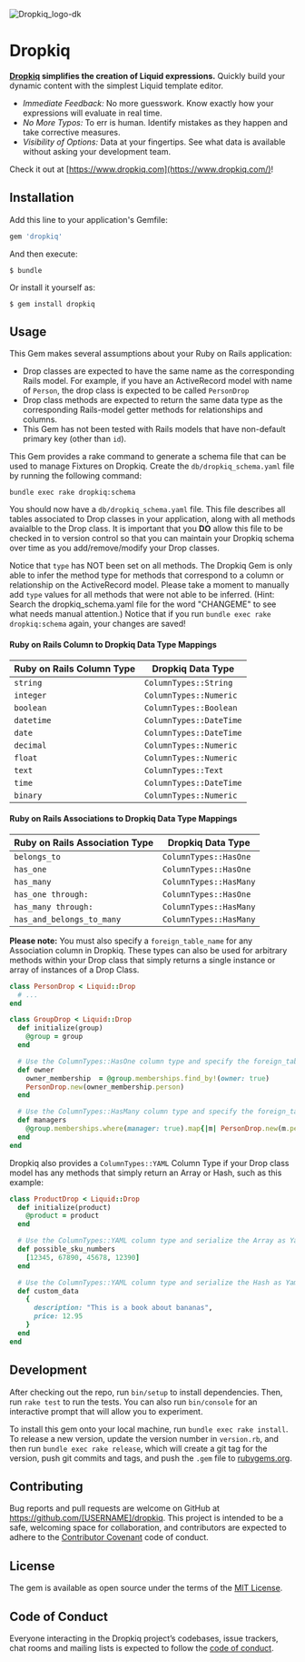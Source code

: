 ![Dropkiq_logo-dk](https://user-images.githubusercontent.com/69064/68704782-dd868e80-055a-11ea-952c-78bd9e9344d6.png)

# Dropkiq

**[Dropkiq](https://www.dropkiq.com/) simplifies the creation of Liquid expressions.** Quickly build your dynamic content with the simplest Liquid template editor.

* *Immediate Feedback:* No more guesswork. Know exactly how your expressions will evaluate in real time.
* *No More Typos:* To err is human. Identify mistakes as they happen and take corrective measures.
* *Visibility of Options:* Data at your fingertips. See what data is available without asking your development team.

Check it out at [https://www.dropkiq.com](https://www.dropkiq.com/)!

## Installation

Add this line to your application's Gemfile:

```ruby
gem 'dropkiq'
```

And then execute:

    $ bundle

Or install it yourself as:

    $ gem install dropkiq

## Usage

This Gem makes several assumptions about your Ruby on Rails application:

* Drop classes are expected to have the same name as the corresponding Rails model. For example, if you have an ActiveRecord model with name of `Person`, the drop class is expected to be called `PersonDrop`
* Drop class methods are expected to return the same data type as the corresponding Rails-model getter methods for relationships and columns.
* This Gem has not been tested with Rails models that have non-default primary key (other than `id`).

This Gem provides a rake command to generate a schema file that can be used to manage Fixtures on Dropkiq. Create the `db/dropkiq_schema.yaml` file by running the following command:


```
bundle exec rake dropkiq:schema
```


You should now have a `db/dropkiq_schema.yaml` file. This file describes all tables associated to Drop classes in your application, along with all methods avaialble to the Drop class. It is important that you **DO** allow this file to be checked in to version control so that you can maintain your Dropkiq schema over time as you add/remove/modify your Drop classes.

Notice that `type` has NOT been set on all methods. The Dropkiq Gem is only able to infer the method type for methods that correspond to a column or relationship on the ActiveRecord model. Please take a moment to manually add `type` values for all methods that were not able to be inferred. (Hint: Search the dropkiq_schema.yaml file for the word "CHANGEME" to see what needs manual attention.) Notice that if you run `bundle exec rake dropkiq:schema` again, your changes are saved!


#### Ruby on Rails Column to Dropkiq Data Type Mappings

| Ruby on Rails Column Type | Dropkiq Data Type |
| --- | --- |
| `string` | `ColumnTypes::String` |
| `integer` | `ColumnTypes::Numeric` |
| `boolean` | `ColumnTypes::Boolean` |
| `datetime` | `ColumnTypes::DateTime` |
| `date` | `ColumnTypes::DateTime` |
| `decimal` | `ColumnTypes::Numeric` |
| `float` | `ColumnTypes::Numeric` |
| `text` | `ColumnTypes::Text` |
| `time` | `ColumnTypes::DateTime` |
| `binary` | `ColumnTypes::Numeric` |

#### Ruby on Rails Associations to Dropkiq Data Type Mappings

| Ruby on Rails Association Type | Dropkiq Data Type |
| --- | --- |
| `belongs_to` | `ColumnTypes::HasOne` |
| `has_one` | `ColumnTypes::HasOne` |
| `has_many` | `ColumnTypes::HasMany` |
| `has_one through:` | `ColumnTypes::HasOne` |
| `has_many through:` | `ColumnTypes::HasMany` |
| `has_and_belongs_to_many` | `ColumnTypes::HasMany` |

**Please note:** You must also specify a `foreign_table_name` for any Association column in Dropkiq. These types can also be used for arbitrary methods within your Drop class that simply returns a single instance or array of instances of a Drop Class.

```ruby
class PersonDrop < Liquid::Drop
  # ...
end

class GroupDrop < Liquid::Drop
  def initialize(group)
    @group = group
  end

  # Use the ColumnTypes::HasOne column type and specify the foreign_table_name as "people"
  def owner
    owner_membership  = @group.memberships.find_by!(owner: true)
    PersonDrop.new(owner_membership.person)
  end

  # Use the ColumnTypes::HasMany column type and specify the foreign_table_name as "people"
  def managers
    @group.memberships.where(manager: true).map{|m| PersonDrop.new(m.person)}
  end
end
```


Dropkiq also provides a `ColumnTypes::YAML` Column Type if your Drop class model has any methods that simply return an Array or Hash, such as this example:

```ruby
class ProductDrop < Liquid::Drop
  def initialize(product)
    @product = product
  end

  # Use the ColumnTypes::YAML column type and serialize the Array as Yaml
  def possible_sku_numbers
    [12345, 67890, 45678, 12390]
  end

  # Use the ColumnTypes::YAML column type and serialize the Hash as Yaml
  def custom_data
    {
      description: "This is a book about bananas",
      price: 12.95
    }
  end
end
```

## Development

After checking out the repo, run `bin/setup` to install dependencies. Then, run `rake test` to run the tests. You can also run `bin/console` for an interactive prompt that will allow you to experiment.

To install this gem onto your local machine, run `bundle exec rake install`. To release a new version, update the version number in `version.rb`, and then run `bundle exec rake release`, which will create a git tag for the version, push git commits and tags, and push the `.gem` file to [rubygems.org](https://rubygems.org).

## Contributing

Bug reports and pull requests are welcome on GitHub at https://github.com/[USERNAME]/dropkiq. This project is intended to be a safe, welcoming space for collaboration, and contributors are expected to adhere to the [Contributor Covenant](http://contributor-covenant.org) code of conduct.

## License

The gem is available as open source under the terms of the [MIT License](https://opensource.org/licenses/MIT).

## Code of Conduct

Everyone interacting in the Dropkiq project’s codebases, issue trackers, chat rooms and mailing lists is expected to follow the [code of conduct](https://github.com/[USERNAME]/dropkiq/blob/master/CODE_OF_CONDUCT.md).
